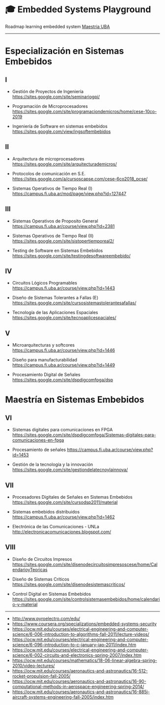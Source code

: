 # 🎓 Embedded Systems Playground
Roadmap learning embedded system [Maestria UBA](http://laboratorios.fi.uba.ar/lse/maestria.html)
_________
# Especialización en Sistemas Embebidos 
## I 
* Gestión de Proyectos de Ingeniería 
https://sites.google.com/site/seminariogpi/

* Programación de Microprocesadores
https://sites.google.com/site/programaciondemicros/home/cese-10co-2019

* Ingeniería de Software en sistemas embebidos
https://sites.google.com/view/ingsoftembebidos

## II
* Arquitectura de microprocesadores
https://sites.google.com/site/arquitecturademicros/

* Protocolos de comunicación en S.E.
https://sites.google.com/a/cursoscapse.com/cese-6co2018_pcse/

* Sistemas Operativos de Tiempo Real (I)
https://campus.fi.uba.ar/mod/page/view.php?id=127447

## III
* Sistemas Operativos de Proposito General
https://campus.fi.uba.ar/course/view.php?id=2381

* Sistemas Operativos de Tiempo Real (II)
https://sites.google.com/site/sistopertiemporeal2/

* Testing de Software en Sistemas Embebidos
https://sites.google.com/site/testingdesoftwareembebido/

## IV
* Circuitos Lógicos Programables
https://campus.fi.uba.ar/course/view.php?id=1443

* Diseño de Sistemas Tolerantes a Fallas (E)
https://sites.google.com/site/cursosistemastolerantesafallas/

* Tecnología de las Aplicaciones Espaciales
https://sites.google.com/site/tecnoaplicespaciales/

## V
* Microarquitecturas y softcores
https://campus.fi.uba.ar/course/view.php?id=1446

* Diseño para manufacturabilidad
https://campus.fi.uba.ar/course/view.php?id=1449

* Procesamiento Digital de Señales 
https://sites.google.com/site/dspdigcomfpga/dsp

# Maestría en Sistemas Embebidos
## VI 
* Sistemas digitales para comunicaciones en FPGA
https://sites.google.com/site/dspdigcomfpga/Sistemas-digitales-para-comunicaciones-en-fpga

* Procesamiento de señales
https://campus.fi.uba.ar/course/view.php?id=1453

* Gestión de la tecnología y la innovación
https://sites.google.com/site/gestiondelatecnoylainnova/

## VII
* Procesadores Digitales de Señales en Sistemas Embebidos 
https://sites.google.com/site/cursodsp2011/material

* Sistemas embebidos distribuidos
https://campus.fi.uba.ar/course/view.php?id=1462

* Electrónica de las Comunicaciones - UNLa
http://electronicacomunicaciones.blogspot.com/

## VIII
* Diseño de Circuitos Impresos
https://sites.google.com/site/disenodecircuitosimpresoscese/home/CalendarioyTeoricas

* Diseño de Sistemas Críticos
https://sites.google.com/site/disenodesistemascriticos/

* Control Digital en Sistemas Embebidos
https://sites.google.com/site/controlsistemasembebidos/home/calendario-y-material

___________

- http://www.pyroelectro.com/edu/
- https://www.coursera.org/specializations/embedded-systems-security
- https://ocw.mit.edu/courses/electrical-engineering-and-computer-science/6-006-introduction-to-algorithms-fall-2011/lecture-videos/
- https://ocw.mit.edu/courses/electrical-engineering-and-computer-science/6-096-introduction-to-c-january-iap-2011/index.htm
- https://ocw.mit.edu/courses/electrical-engineering-and-computer-science/6-002-circuits-and-electronics-spring-2007/index.htm
- https://ocw.mit.edu/courses/mathematics/18-06-linear-algebra-spring-2010/video-lectures/
- https://ocw.mit.edu/courses/aeronautics-and-astronautics/16-512-rocket-propulsion-fall-2005/
- https://ocw.mit.edu/courses/aeronautics-and-astronautics/16-90-computational-methods-in-aerospace-engineering-spring-2014/
- https://ocw.mit.edu/courses/aeronautics-and-astronautics/16-885j-aircraft-systems-engineering-fall-2005/index.htm
